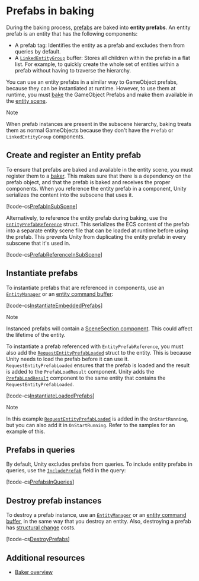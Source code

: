 #  Prefabs in baking

During the baking process, [prefabs](xref:Prefabs) are baked into **entity prefabs**. An entity prefab is an entity that has the following components:

* A prefab tag: Identifies the entity as a prefab and excludes them from queries by default. 
* A [`LinkedEntityGroup`](xref:Unity.Entities.LinkedEntityGroup) buffer: Stores all children within the prefab in a flat list. For example, to quickly create the whole set of entities within a prefab without having to traverse the hierarchy. 

You can use an entity prefabs in a similar way to GameObject prefabs, because they can be instantiated at runtime. However, to use them at runtime, you must [bake](baking-overview.md) the GameObject Prefabs and make them available in the [entity scene](conversion-scene-overview.md).

> [!NOTE]
> When prefab instances are present in the subscene hierarchy, baking treats them as normal GameObjects because they don't have the `Prefab` or `LinkedEntityGroup` components.

## Create and register an Entity prefab

To ensure that prefabs are baked and available in the entity scene, you must register them to a [baker](baking-baker-overview.md). This makes sure that there is a dependency on the prefab object, and that the prefab is baked and receives the proper components. When you reference the entity prefab in a component, Unity serializes the content into the subscene that uses it.

[!code-cs[PrefabInSubScene](../DocCodeSamples.Tests/BakingPrefabExamples.cs#PrefabInSubScene)]

Alternatively, to reference the entity prefab during baking, use the [`EntityPrefabReference`](xref:Unity.Entities.Serialization.EntityPrefabReference) struct. This serializes the ECS content of the prefab into a separate entity scene file that can be loaded at runtime before using the prefab. This prevents Unity from duplicating the entity prefab in every subscene that it's used in.

[!code-cs[PrefabReferenceInSubScene](../DocCodeSamples.Tests/BakingPrefabExamples.cs#PrefabReferenceInSubScene)]

## Instantiate prefabs

To instantiate prefabs that are referenced in components, use an [`EntityManager`](xref:Unity.Entities.EntityManager) or an [entity command buffer](systems-entity-command-buffers.md):

[!code-cs[InstantiateEmbeddedPrefabs](../DocCodeSamples.Tests/BakingPrefabExamples.cs#InstantiateEmbeddedPrefabs)]

> [!NOTE]
> Instanced prefabs will contain a [SceneSection component](streaming-scene-sections.md#entity-prefabs-and-sections). This could affect the lifetime of the entity.

To instantiate a prefab referenced with `EntityPrefabReference`, you must also add the [`RequestEntityPrefabLoaded`](xref:Unity.Scenes.RequestEntityPrefabLoaded) struct to the entity. This is because Unity needs to load the prefab before it can use it. `RequestEntityPrefabLoaded` ensures that the prefab is loaded and the result is added to the `PrefabLoadResult` component. Unity adds the [`PrefabLoadResult`](xref:Unity.Scenes.PrefabLoadResult) component to the same entity that contains the `RequestEntityPrefabLoaded`.

[!code-cs[InstantiateLoadedPrefabs](../DocCodeSamples.Tests/BakingPrefabExamples.cs#InstantiateLoadedPrefabs)]

> [!NOTE]
> In this example [`RequestEntityPrefabLoaded`](xref:Unity.Scenes.RequestEntityPrefabLoaded) is added in the `OnStartRunning`, but you can also add it in `OnStartRunning`. Refer to the samples for an example of this.

## Prefabs in queries

By default, Unity excludes prefabs from queries. To include entity prefabs in queries, use the [`IncludePrefab`](xref:Unity.Entities.EntityQueryOptions) field in the query:

[!code-cs[PrefabsInQueries](../DocCodeSamples.Tests/BakingPrefabExamples.cs#PrefabsInQueries)]

## Destroy prefab instances

To destroy a prefab instance, use an [`EntityManager`](xref:Unity.Entities.EntityManager) or an [entity command buffer](systems-entity-command-buffers.md), in the same way that you destroy an entity. Also, destroying a prefab has [structural change](concepts-structural-changes.md) costs. 

[!code-cs[DestroyPrefabs](../DocCodeSamples.Tests/BakingPrefabExamples.cs#DestroyPrefabs)]

## Additional resources

* [Baker overview](baking-baker-overview.md)
